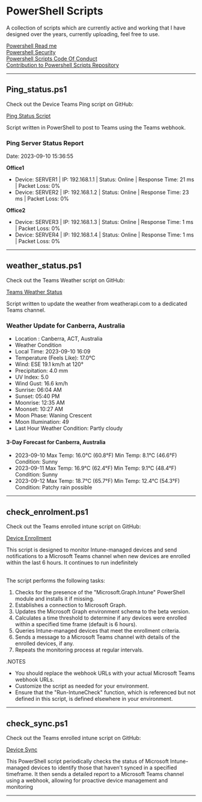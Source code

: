 # PowerShell Scripts

A collection of scripts which are currently active and working that I have designed over the years,  currently uploading, feel free to use.


<a href="https://github.com/meanstackofdoom/Powershell-Scripts/blob/main/README.md" target="_blank">Powershell Read me</a><br>
<a href="https://github.com/meanstackofdoom/Powershell-Scripts/blob/main/SECURITY.md" target="_blank">Powershell Security</a><Br>
<a href="https://github.com/meanstackofdoom/Powershell-Scripts/blob/main/CODE_OF_CONDUCT.md" target="_blank">Powershell Scripts Code Of Conduct</a><br>
<a href="https://github.com/meanstackofdoom/Powershell-Scripts/blob/main/CONTRIBUTING_TO_Powershell-Scripts.md" target="_blank">Contribution to Powershell Scripts Repository</a><Br>


---

## Ping_status.ps1

<p>Check out the Device Teams Ping script on GitHub:</p>

<a href="https://github.com/meanstackofdoom/Powershell-Scripts-Teams/blob/main/ping_status.ps1">Ping Status Script</a>

Script written in PowerShell to post to Teams using the Teams webhook.

### Ping Server Status Report

Date: 2023-09-10 15:36:55

**Office1**
- Device: SERVER1 | IP: 192.168.1.1 | Status: Online | Response Time: 21 ms | Packet Loss: 0%
- Device: SERVER2 | IP: 192.168.1.2 | Status: Online | Response Time: 23 ms | Packet Loss: 0%

**Office2**
- Device: SERVER3 | IP: 192.168.1.3 | Status: Online | Response Time: 1 ms | Packet Loss: 0%
- Device: SERVER4 | IP: 192.168.1.4 | Status: Online | Response Time: 1 ms | Packet Loss: 0%

---

## weather_status.ps1

<p>Check out the Teams Weather script on GitHub:</p>

<a href="https://github.com/meanstackofdoom/Powershell-Scripts/blob/main/weather_status.ps1">Teams Weather Status</a>

Script written to update the weather from weatherapi.com to a dedicated Teams channel.

### Weather Update for Canberra, Australia

- Location : Canberra, ACT, Australia<br>
- Weather Condition<br>
- Local Time: 2023-09-10 16:09<br>
- Temperature (Feels Like): 17.0°C<br>
- Wind: ESE 19.1 km/h at 120°<br>
- Precipitation: 4.0 mm<br>
- UV Index: 5.0<br>
- Wind Gust: 16.6 km/h<br>
- Sunrise: 06:04 AM<br>
- Sunset: 05:40 PM<br>
- Moonrise: 12:35 AM<br>
- Moonset: 10:27 AM<br>
- Moon Phase: Waning Crescent<br>
- Moon Illumination: 49<br>
- Last Hour Weather Condition: Partly cloudy

#### 3-Day Forecast for Canberra, Australia
- 2023-09-10 Max Temp: 16.0°C (60.8°F) Min Temp: 8.1°C (46.6°F)  Condition: Sunny<br>
- 2023-09-11 Max Temp: 16.9°C (62.4°F) Min Temp: 9.1°C (48.4°F)  Condition: Sunny<br>
- 2023-09-12 Max Temp: 18.7°C (65.7°F) Min Temp: 12.4°C (54.3°F) Condition: Patchy rain possible

---

## check_enrolment.ps1

<p>Check out the Teams enrolled intune script on GitHub:</p>

<a href="https://github.com/meanstackofdoom/Powershell-Scripts-Teams/blob/main/intune_check_enrolled.ps1">Device Enrollment</a>

This script is designed to monitor Intune-managed devices and send notifications to a Microsoft Teams channel when new devices are enrolled within the last 6 hours. It continues to run indefinitely<br><br>

The script performs the following tasks:<br>
1. Checks for the presence of the "Microsoft.Graph.Intune" PowerShell module and installs it if missing.<br>
2. Establishes a connection to Microsoft Graph.<br>
3. Updates the Microsoft Graph environment schema to the beta version.<br>
4. Calculates a time threshold to determine if any devices were enrolled within a specified time frame (default is 6 hours).<br>
5. Queries Intune-managed devices that meet the enrollment criteria.<br>
6. Sends a message to a Microsoft Teams channel with details of the enrolled devices, if any.<br>
7. Repeats the monitoring process at regular intervals.<br>


.NOTES<br>
- You should replace the webhook URLs with your actual Microsoft Teams webhook URLs.<br>
- Customize the script as needed for your environment.<br>
- Ensure that the "Run-IntuneCheck" function, which is referenced but not defined in this script, is defined elsewhere in your environment.<br>

---

## check_sync.ps1

<p>Check out the Teams enrolled intune script on GitHub:</p>

<a href="[https://github.com/meanstackofdoom/Powershell-Scripts-Teams/blob/main/intune_check_sync.ps1">Device Sync</a>

This PowerShell script periodically checks the status of Microsoft Intune-managed devices to identify those that haven't synced in a specified timeframe. It then sends a detailed report to a Microsoft Teams channel using a webhook, allowing for proactive device management and monitoring

---

